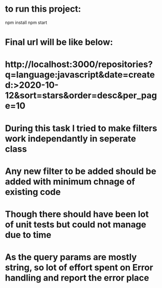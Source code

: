 #   to run this project:
npm install
npm start

#   Final url will be like below:
#   http://localhost:3000/repositories?q=language:javascript&date=created:>2020-10-12&sort=stars&order=desc&per_page=10

#   During this task I tried to make filters work independantly in seperate class
#   Any new filter to be added should be added with minimum chnage of existing code
#   Though there should have been lot of unit tests but could not manage due to time
#   As the query params are mostly string, so lot of effort spent on Error handling  and report the error place